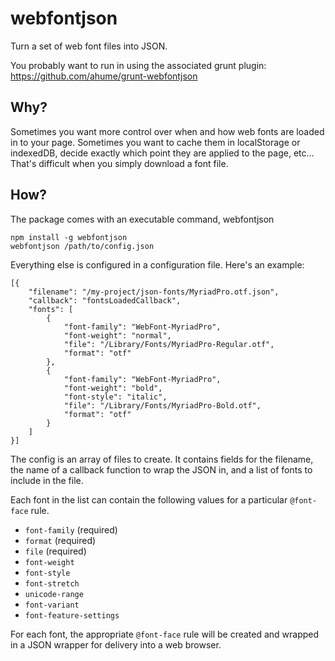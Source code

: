 # webfontjson
Turn a set of web font files into JSON.

You probably want to run in using the associated grunt plugin: https://github.com/ahume/grunt-webfontjson

## Why?
Sometimes you want more control over when and how web fonts are loaded in to your page. Sometimes you want to cache them in localStorage or indexedDB, decide exactly which point they are applied to the page, etc… That's difficult when you simply download a font file.

## How?
The package comes with an executable command, webfontjson

    npm install -g webfontjson
    webfontjson /path/to/config.json
    
Everything else is configured in a configuration file. Here's an example:

    [{
		"filename": "/my-project/json-fonts/MyriadPro.otf.json",
		"callback": "fontsLoadedCallback",
		"fonts": [
			{
				"font-family": "WebFont-MyriadPro",
				"font-weight": "normal",
				"file": "/Library/Fonts/MyriadPro-Regular.otf",
				"format": "otf"
			},
			{
				"font-family": "WebFont-MyriadPro",
				"font-weight": "bold",
				"font-style": "italic",
				"file": "/Library/Fonts/MyriadPro-Bold.otf",
				"format": "otf"
			}
		]
	}]
	
The config is an array of files to create. It contains fields for the filename, the name of a callback function to wrap the JSON in, and a list of fonts to include in the file.

Each font in the list can contain the following values for a particular `@font-face` rule.

 * `font-family` (required)
 * `format` (required)
 * `file` (required)
 * `font-weight`
 * `font-style`
 * `font-stretch`
 * `unicode-range`
 * `font-variant`
 * `font-feature-settings`

 For each font, the appropriate `@font-face` rule will be created and wrapped in a JSON wrapper for delivery into a web browser. 
